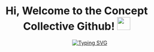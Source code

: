 <h1 align="center"><b>Hi, Welcome to the Concept Collective Github! </b><img src="https://media.giphy.com/media/hvRJCLFzcasrR4ia7z/giphy.gif" width="35"></h1>
<a href="https://git.io/typing-svg"><img  style="margin-left:25vw" src="https://readme-typing-svg.herokuapp.com?font=IBM+Plex+Mono&pause=1000&color=3498DB&width=435&lines=View+our+public+repositories+above!;Join+our+Discord+for+Support!" alt="Typing SVG" /></a>


<!--

**Here are some ideas to get you started:**

🙋‍♀️ A short introduction - what is your organization all about?
🌈 Contribution guidelines - how can the community get involved?
👩‍💻 Useful resources - where can the community find your docs? Is there anything else the community should know?
🍿 Fun facts - what does your team eat for breakfast?
🧙 Remember, you can do mighty things with the power of [Markdown](https://docs.github.com/github/writing-on-github/getting-started-with-writing-and-formatting-on-github/basic-writing-and-formatting-syntax)
-->
